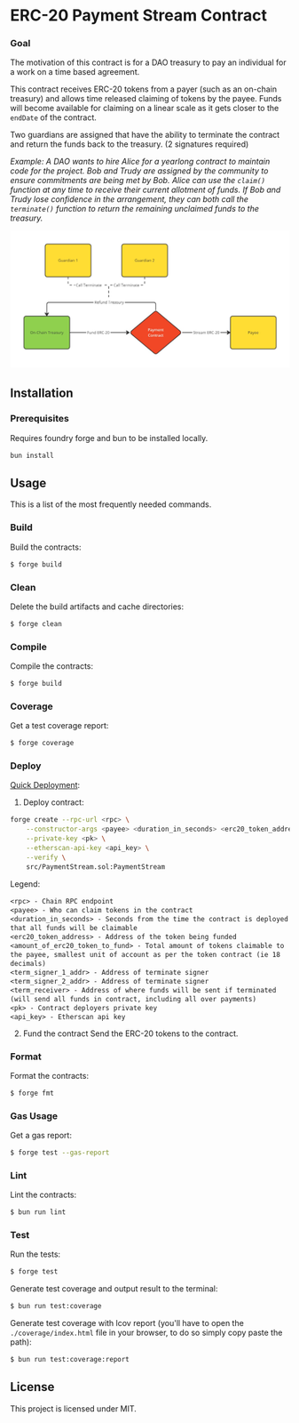 # ERC-20 Payment Stream Contract
### Goal
The motivation of this contract is for a DAO treasury to pay an individual for a work on a time based agreement. 

This contract receives ERC-20 tokens from a payer (such as an on-chain treasury) and allows time released claiming of tokens by the payee. Funds will become available for claiming on a linear scale as it gets closer to the `endDate` of the contract.

Two guardians are assigned that have the ability to terminate the contract and return the funds back to the treasury. (2 signatures required)

*Example: A DAO wants to hire Alice for a yearlong contract to maintain code for the project. Bob and Trudy are assigned by the community to ensure commitments are being met by Bob. Alice can use the `claim()` function at any time to receive their current allotment of funds. If Bob and Trudy lose confidence in the arrangement, they can both call the `terminate()` function to return the remaining unclaimed funds to the treasury.*

![Payment-Stream-Flowshart](https://raw.githubusercontent.com/Titan-Node/payment-stream/main/Payment-Stream-Flowshart.jpg)

## Installation
### Prerequisites 
Requires foundry forge and bun to be installed locally.

```sh
bun install
```

## Usage

This is a list of the most frequently needed commands.

### Build

Build the contracts:

```sh
$ forge build
```

### Clean

Delete the build artifacts and cache directories:

```sh
$ forge clean
```

### Compile

Compile the contracts:

```sh
$ forge build
```

### Coverage

Get a test coverage report:

```sh
$ forge coverage
```

### Deploy

[Quick Deployment](https://book.getfoundry.sh/forge/deploying):

1. Deploy contract:
```sh
forge create --rpc-url <rpc> \
    --constructor-args <payee> <duration_in_seconds> <erc20_token_address> <amount_of_erc20_token_to_fund> [<term_signer_1_addr>,<term_signer_2_addr>] <term_receiver> \
    --private-key <pk> \
    --etherscan-api-key <api_key> \
    --verify \
    src/PaymentStream.sol:PaymentStream
```
Legend:
```
<rpc> - Chain RPC endpoint
<payee> - Who can claim tokens in the contract
<duration_in_seconds> - Seconds from the time the contract is deployed that all funds will be claimable
<erc20_token_address> - Address of the token being funded
<amount_of_erc20_token_to_fund> - Total amount of tokens claimable to the payee, smallest unit of account as per the token contract (ie 18 decimals)
<term_signer_1_addr> - Address of terminate signer
<term_signer_2_addr> - Address of terminate signer
<term_receiver> - Address of where funds will be sent if terminated (will send all funds in contract, including all over payments)
<pk> - Contract deployers private key
<api_key> - Etherscan api key
```





2. Fund the contract
Send the ERC-20 tokens to the contract.

### Format

Format the contracts:

```sh
$ forge fmt
```

### Gas Usage

Get a gas report:

```sh
$ forge test --gas-report
```

### Lint

Lint the contracts:

```sh
$ bun run lint
```

### Test

Run the tests:

```sh
$ forge test
```

Generate test coverage and output result to the terminal:

```sh
$ bun run test:coverage
```

Generate test coverage with lcov report (you'll have to open the `./coverage/index.html` file in your browser, to do so
simply copy paste the path):

```sh
$ bun run test:coverage:report
```

## License

This project is licensed under MIT.

